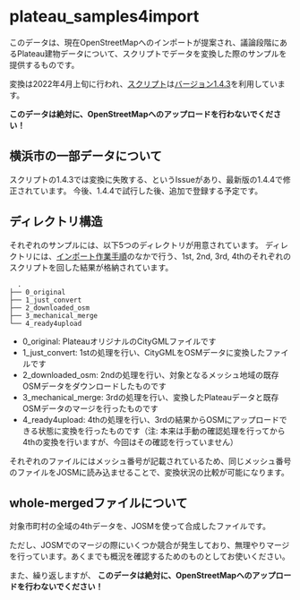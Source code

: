 # plateau_samples4import
このデータは、現在OpenStreetMapへのインポートが提案され、議論段階にあるPlateau建物データについて、スクリプトでデータを変換した際のサンプルを提供するものです。

変換は2022年4月上旬に行われ、[スクリプト](https://github.com/yuuhayashi/citygml-osm)は[バージョン1.4.3](https://github.com/yuuhayashi/citygml-osm/releases/tag/v1.4.3)を利用しています。

**このデータは絶対に、OpenStreetMapへのアップロードを行わないでください！**

## 横浜市の一部データについて
スクリプトの1.4.3では変換に失敗する、というIssueがあり、最新版の1.4.4で修正されています。
今後、1.4.4で試行した後、追加で登録する予定です。

## ディレクトリ構造
それぞれのサンプルには、以下5つのディレクトリが用意されています。
ディレクトリには、[インポート作業手順](https://qiita.com/nyampire/items/1c10afdd36750c87154d)のなかで行う、1st, 2nd, 3rd, 4thのそれぞれのスクリプトを回した結果が格納されています。

```
  .
├── 0_original
├── 1_just_convert
├── 2_downloaded_osm
├── 3_mechanical_merge
└── 4_ready4upload
```

* 0_original: PlateauオリジナルのCityGMLファイルです
* 1_just_convert: 1stの処理を行い、CityGMLをOSMデータに変換したファイルです
* 2_downloaded_osm: 2ndの処理を行い、対象となるメッシュ地域の既存OSMデータをダウンロードしたものです
* 3_mechanical_merge: 3rdの処理を行い、変換したPlateauデータと既存OSMデータのマージを行ったものです
* 4_ready4upload: 4thの処理を行い、3rdの結果からOSMにアップロードできる状態に変換を行ったものです（注: 本来は手動の確認処理を行ってから4thの変換を行いますが、今回はその確認を行っていません）

それぞれのファイルにはメッシュ番号が記載されているため、同じメッシュ番号のファイルをJOSMに読み込ませることで、変換状況の比較が可能になります。

## whole-mergedファイルについて
対象市町村の全域の4thデータを、JOSMを使って合成したファイルです。

ただし、JOSMでのマージの際にいくつか競合が発生しており、無理やりマージを行っています。あくまでも概況を確認するためのものとしてお使いください。

また、繰り返しますが、 **このデータは絶対に、OpenStreetMapへのアップロードを行わないでください！**
